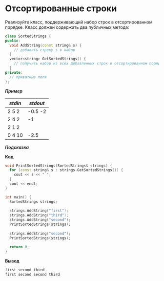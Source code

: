 Отсортированные строки<a name="TOP"></a>
===================

Реализуйте класс, поддерживающий набор строк в отсортированном порядке. Класс должен содержать два публичных метода: 

```C++
class SortedStrings {
public:
  void AddString(const string& s) {
    // добавить строку s в набор
  }
  vector<string> GetSortedStrings() {
    // получить набор из всех добавленных строк в отсортированном порядке
  }
private:
  // приватные поля
};
```

***Пример***


***stdin***   | ***stdout***
------------- | -------------
2 5 2  |	-0.5 -2 
2 4 2 | -1
2 1 2 | 
0 4 10 | -2.5

***Подсказка***

**Код**
```C++
void PrintSortedStrings(SortedStrings& strings) {
  for (const string& s : strings.GetSortedStrings()) {
    cout << s << " ";
  }
  cout << endl;
}

int main() {
  SortedStrings strings;
  
  strings.AddString("first");
  strings.AddString("third");
  strings.AddString("second");
  PrintSortedStrings(strings);
  
  strings.AddString("second");
  PrintSortedStrings(strings);
  
  return 0;
}
```

**Вывод**
```C++
first second third
first second second third
```
